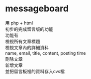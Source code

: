 # messageboard
用 php + html  
初步的完成留言版的功能  
功能有  
檢視所有文章標題  
檢視文章內的詳細資料  
name, email, title, content, posting time  
刪除文章  
新增文章  
並把留言板裡的資料存入cvs檔  
